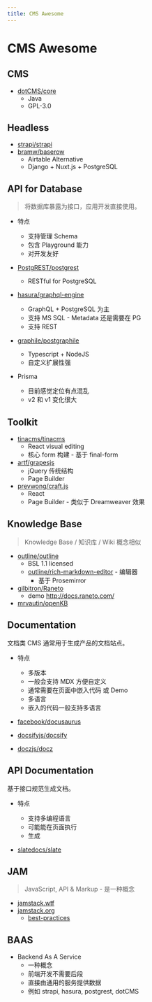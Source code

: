 ```yaml
---
title: CMS Awesome
---
```


# CMS Awesome

## CMS
* [dotCMS/core](https://github.com/dotCMS/core)
  * Java
  * GPL-3.0

## Headless
* [strapi/strapi](https://github.com/strapi/strapi)
* [bramw/baserow](https://gitlab.com/bramw/baserow)
  * Airtable Alternative
  * Django + Nuxt.js + PostgreSQL

## API for Database
> 将数据库暴露为接口，应用开发直接使用。

* 特点
  * 支持管理 Schema
  * 包含 Playground 能力
  * 对开发友好

* [PostgREST/postgrest](https://github.com/PostgREST/postgrest)
  * RESTful for PostgreSQL
* [hasura/graphql-engine](https://github.com/hasura/graphql-engine)
  * GraphQL + PostgreSQL 为主
  * 支持 MS SQL - Metadata 还是需要在 PG
  * 支持 REST
* [graphile/postgraphile](https://github.com/graphile/postgraphile)
  * Typescript + NodeJS
  * 自定义扩展性强
* Prisma
  * 目前感觉定位有点混乱
  * v2 和 v1 变化很大

## Toolkit
* [tinacms/tinacms](https://github.com/tinacms/tinacms)
  * React visual editing
  * 核心 form 构建 - 基于 final-form
* [artf/grapesjs](https://github.com/artf/grapesjs)
  * jQuery 传统结构
  * Page Builder
* [prevwong/craft.js](https://github.com/prevwong/craft.js)
  * React
  * Page Builder - 类似于 Dreamweaver 效果

## Knowledge Base
> Knowledge Base / 知识库 / Wiki 概念相似

* [outline/outline](https://github.com/outline/outline)
  * BSL 1.1 licensed
  * [outline/rich-markdown-editor](https://github.com/outline/rich-markdown-editor) - 编辑器
    * 基于 Prosemirror
* [gilbitron/Raneto ](https://github.com/gilbitron/Raneto)
  * demo http://docs.raneto.com/
* [mrvautin/openKB](https://github.com/mrvautin/openKB)


## Documentation
文档类 CMS 通常用于生成产品的文档站点。

* 特点
  * 多版本
  * 一般会支持 MDX 方便自定义
  * 通常需要在页面中嵌入代码 或 Demo
  * 多语言
  * 嵌入的代码一般支持多语言


* [facebook/docusaurus](https://github.com/facebook/docusaurus)
* [docsifyjs/docsify](https://github.com/docsifyjs/docsify)
* [doczjs/docz](https://github.com/doczjs/docz)

## API Documentation
基于接口规范生成文档。

* 特点
  * 支持多编程语言
  * 可能能在页面执行
  * 生成

* [slatedocs/slate](https://github.com/slatedocs/slate)

## JAM
> JavaScript, API & Markup - 是一种概念

* [jamstack.wtf](https://jamstack.wtf/)
* [jamstack.org](https://jamstack.org/)
  * [best-practices](https://jamstack.org/best-practices/)

## BAAS
* Backend As A Service
  * 一种概念
  * 前端开发不需要后段
  * 直接由通用的服务提供数据
  * 例如 strapi, hasura, postgrest, dotCMS
